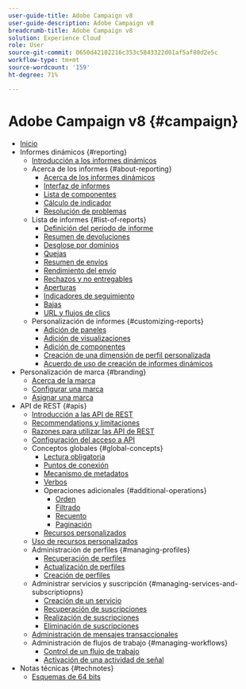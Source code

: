 ```yaml
---
user-guide-title: Adobe Campaign v8
user-guide-description: Adobe Campaign v8
breadcrumb-title: Adobe Campaign v8
solution: Experience Cloud
role: User
source-git-commit: 0650d42102216c353c5843322d01af5af80d2e5c
workflow-type: tm+mt
source-wordcount: '159'
ht-degree: 71%

---
```


# Adobe Campaign v8 {#campaign}

+ [Inicio](campaign-standard-migration-home.md)
+ Informes dinámicos {#reporting}
   + [Introducción a los informes dinámicos](reporting/get-started-reporting.md)
   + Acerca de los informes {#about-reporting}
      + [Acerca de los informes dinámicos](reporting/about-dynamic-reports.md)
      + [Interfaz de informes](reporting/reporting-interface.md)
      + [Lista de componentes](reporting/list-of-components.md)
      + [Cálculo de indicador](reporting/indicator-calculation.md)
      + [Resolución de problemas](reporting/troubleshooting.md)
   + Lista de informes {#list-of-reports}
      + [Definición del período de informe](reporting/defining-the-report-period.md)
      + [Resumen de devoluciones](reporting/bounce-summary.md)
      + [Desglose por dominios](reporting/breakdown-by-domains.md)
      + [Quejas](reporting/complaints.md)
      + [Resumen de envíos](reporting/delivery-summary.md)
      + [Rendimiento del envío](reporting/delivery-throughput.md)
      + [Rechazos y no entregables](reporting/non-deliverables-and-bounces.md)
      + [Aperturas](reporting/opens.md)
      + [Indicadores de seguimiento](reporting/tracking-indicators.md)
      + [Bajas](reporting/unsubscriptions.md)
      + [URL y flujos de clics](reporting/urls-and-click-streams.md)
   + Personalización de informes {#customizing-reports}
      + [Adición de paneles](reporting/adding-panels.md)
      + [Adición de visualizaciones](reporting/adding-visualizations.md)
      + [Adición de componentes](reporting/adding-components.md)
      + [Creación de una dimensión de perfil personalizada](reporting/creating-a-custom-profile-dimension.md)
      + [Acuerdo de uso de creación de informes dinámicos](reporting/pii-agreement.md)
+ Personalización de marca {#branding}
   + [Acerca de la marca](branding/branding-gs.md)
   + [Configurar una marca](branding/branding-configure.md)
   + [Asignar una marca](branding/branding-assign.md)
+ API de REST {#apis}
   + [Introducción a las API de REST](api/get-started-apis.md)
   + [Recommendations y limitaciones](api/limitations.md)
   + [Razones para utilizar las API de REST](api/why-using-campaign-standard-apis.md)
   + [Configuración del acceso a API](api/setting-up-api-access.md)
   + Conceptos globales {#global-concepts}
      + [Lectura obligatoria](api/must-read.md)
      + [Puntos de conexión](api/endpoints.md)
      + [Mecanismo de metadatos](api/metadata-mechanism.md)
      + [Verbos](api/verbs.md)
      + Operaciones adicionales {#additional-operations}
         + [Orden](api/sorting.md)
         + [Filtrado](api/filtering.md)
         + [Recuento](api/counting.md)
         + [Paginación](api/pagination.md)
      + [Recursos personalizados](api/custom-resources.md)
   + [Uso de recursos personalizados](api/interacting-with-custom-resources.md)
   + Administración de perfiles {#managing-profiles}
      + [Recuperación de perfiles](api/retrieving-profiles.md)
      + [Actualización de perfiles](api/updating-profiles.md)
      + [Creación de perfiles](api/creating-profiles-api.md)
   + Administrar servicios y suscripción {#managing-services-and-subscriptiopns}
      + [Creación de un servicio](api/creating-a-service.md)
      + [Recuperación de suscripciones](api/retrieving-subscriptions.md)
      + [Realización de suscripciones](api/perform-subscriptions.md)
      + [Eliminación de suscripciones](api/deleting-subscriptions.md)
   + [Administración de mensajes transaccionales](api/managing-transactional-messages.md)
   + Administración de flujos de trabajo {#managing-workflows}
      + [Control de un flujo de trabajo](api/controlling-a-workflow.md)
      + [Activación de una actividad de señal](api/triggering-a-signal-activity.md)
+ Notas técnicas {#technotes}
   + [Esquemas de 64 bits](technotes/64-bit-tables.md)


